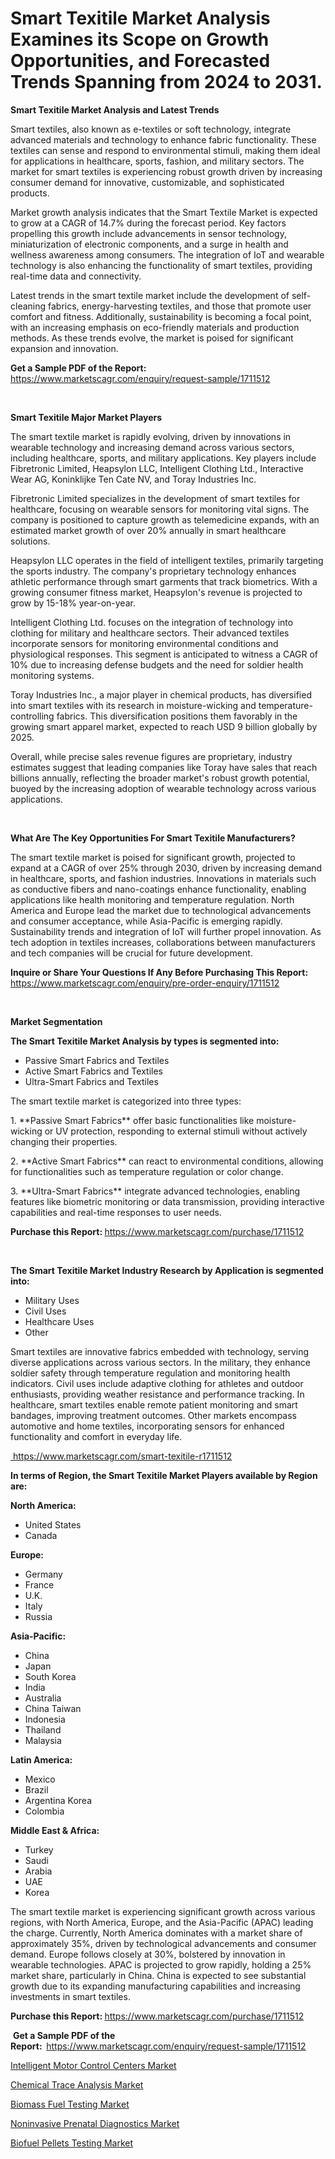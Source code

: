 <p><h1>Smart Texitile Market Analysis Examines its Scope on Growth Opportunities, and Forecasted Trends Spanning from 2024 to 2031.</h1></p><p><strong>Smart Texitile Market Analysis and Latest Trends</strong></p>
<p><p>Smart textiles, also known as e-textiles or soft technology, integrate advanced materials and technology to enhance fabric functionality. These textiles can sense and respond to environmental stimuli, making them ideal for applications in healthcare, sports, fashion, and military sectors. The market for smart textiles is experiencing robust growth driven by increasing consumer demand for innovative, customizable, and sophisticated products.</p><p>Market growth analysis indicates that the Smart Textile Market is expected to grow at a CAGR of 14.7% during the forecast period. Key factors propelling this growth include advancements in sensor technology, miniaturization of electronic components, and a surge in health and wellness awareness among consumers. The integration of IoT and wearable technology is also enhancing the functionality of smart textiles, providing real-time data and connectivity.</p><p>Latest trends in the smart textile market include the development of self-cleaning fabrics, energy-harvesting textiles, and those that promote user comfort and fitness. Additionally, sustainability is becoming a focal point, with an increasing emphasis on eco-friendly materials and production methods. As these trends evolve, the market is poised for significant expansion and innovation.</p></p>
<p><strong>Get a Sample PDF of the Report:&nbsp;</strong> <a href="https://www.marketscagr.com/enquiry/request-sample/1711512?utm_campaign=1615&utm_medium=2&utm_source=Github&utm_content=ia&utm_term=22102024&utm_id=smart-texitile">https://www.marketscagr.com/enquiry/request-sample/1711512</a></p>
<p>&nbsp;</p>
<p><strong>Smart Texitile Major Market Players</strong></p>
<p><p>The smart textile market is rapidly evolving, driven by innovations in wearable technology and increasing demand across various sectors, including healthcare, sports, and military applications. Key players include Fibretronic Limited, Heapsylon LLC, Intelligent Clothing Ltd., Interactive Wear AG, Koninklijke Ten Cate NV, and Toray Industries Inc.</p><p>Fibretronic Limited specializes in the development of smart textiles for healthcare, focusing on wearable sensors for monitoring vital signs. The company is positioned to capture growth as telemedicine expands, with an estimated market growth of over 20% annually in smart healthcare solutions.</p><p>Heapsylon LLC operates in the field of intelligent textiles, primarily targeting the sports industry. The company's proprietary technology enhances athletic performance through smart garments that track biometrics. With a growing consumer fitness market, Heapsylon's revenue is projected to grow by 15-18% year-on-year.</p><p>Intelligent Clothing Ltd. focuses on the integration of technology into clothing for military and healthcare sectors. Their advanced textiles incorporate sensors for monitoring environmental conditions and physiological responses. This segment is anticipated to witness a CAGR of 10% due to increasing defense budgets and the need for soldier health monitoring systems.</p><p>Toray Industries Inc., a major player in chemical products, has diversified into smart textiles with its research in moisture-wicking and temperature-controlling fabrics. This diversification positions them favorably in the growing smart apparel market, expected to reach USD 9 billion globally by 2025.</p><p>Overall, while precise sales revenue figures are proprietary, industry estimates suggest that leading companies like Toray have sales that reach billions annually, reflecting the broader market's robust growth potential, buoyed by the increasing adoption of wearable technology across various applications.</p></p>
<p>&nbsp;</p>
<p><strong>What Are The Key Opportunities For Smart Texitile Manufacturers?</strong></p>
<p><p>The smart textile market is poised for significant growth, projected to expand at a CAGR of over 25% through 2030, driven by increasing demand in healthcare, sports, and fashion industries. Innovations in materials such as conductive fibers and nano-coatings enhance functionality, enabling applications like health monitoring and temperature regulation. North America and Europe lead the market due to technological advancements and consumer acceptance, while Asia-Pacific is emerging rapidly. Sustainability trends and integration of IoT will further propel innovation. As tech adoption in textiles increases, collaborations between manufacturers and tech companies will be crucial for future development.</p></p>
<p><strong>Inquire or Share Your Questions If Any Before Purchasing This Report:</strong> <a href="https://www.marketscagr.com/enquiry/pre-order-enquiry/1711512?utm_campaign=1615&utm_medium=2&utm_source=Github&utm_content=ia&utm_term=22102024&utm_id=smart-texitile">https://www.marketscagr.com/enquiry/pre-order-enquiry/1711512</a></p>
<p>&nbsp;</p>
<p><strong>Market Segmentation</strong></p>
<p><strong>The Smart Texitile Market Analysis by types is segmented into:</strong></p>
<p><ul><li>Passive Smart Fabrics and Textiles</li><li>Active Smart Fabrics and Textiles</li><li>Ultra-Smart Fabrics and Textiles</li></ul></p>
<p><p>The smart textile market is categorized into three types: </p><p>1. **Passive Smart Fabrics** offer basic functionalities like moisture-wicking or UV protection, responding to external stimuli without actively changing their properties. </p><p>2. **Active Smart Fabrics** can react to environmental conditions, allowing for functionalities such as temperature regulation or color change.</p><p>3. **Ultra-Smart Fabrics** integrate advanced technologies, enabling features like biometric monitoring or data transmission, providing interactive capabilities and real-time responses to user needs.</p></p>
<p><strong>Purchase this Report:&nbsp;</strong><a href="https://www.marketscagr.com/purchase/1711512?utm_campaign=1615&utm_medium=2&utm_source=Github&utm_content=ia&utm_term=22102024&utm_id=smart-texitile">https://www.marketscagr.com/purchase/1711512</a></p>
<p>&nbsp;</p>
<p><strong>The Smart Texitile Market Industry Research by Application is segmented into:</strong></p>
<p><ul><li>Military Uses</li><li>Civil Uses</li><li>Healthcare Uses</li><li>Other</li></ul></p>
<p><p>Smart textiles are innovative fabrics embedded with technology, serving diverse applications across various sectors. In the military, they enhance soldier safety through temperature regulation and monitoring health indicators. Civil uses include adaptive clothing for athletes and outdoor enthusiasts, providing weather resistance and performance tracking. In healthcare, smart textiles enable remote patient monitoring and smart bandages, improving treatment outcomes. Other markets encompass automotive and home textiles, incorporating sensors for enhanced functionality and comfort in everyday life.</p></p>
<p><a href="https://www.marketscagr.com/smart-texitile-r1711512?utm_campaign=1615&utm_medium=2&utm_source=Github&utm_content=ia&utm_term=22102024&utm_id=smart-texitile">&nbsp;https://www.marketscagr.com/smart-texitile-r1711512</a></p>
<p><strong>In terms of Region, the Smart Texitile Market Players available by Region are:</strong></p>
<p>
    <p> <strong> North America: </strong>
        <ul>
            <li>United States</li>
            <li>Canada</li>
        </ul>
        </p> 
    <p> <strong> Europe: </strong>
        <ul>
            <li>Germany</li>
            <li>France</li>
            <li>U.K.</li>
            <li>Italy</li>
            <li>Russia</li>
        </ul>
        </p> 
    <p> <strong> Asia-Pacific: </strong>
        <ul>
            <li>China</li>
            <li>Japan</li>
            <li>South Korea</li>
            <li>India</li>
            <li>Australia</li>
            <li>China Taiwan</li>
            <li>Indonesia</li>
            <li>Thailand</li>
            <li>Malaysia</li>
        </ul>
        </p> 
    <p> <strong> Latin America: </strong>
        <ul>
            <li>Mexico</li>
            <li>Brazil</li>
            <li>Argentina Korea</li>
            <li>Colombia</li>
        </ul>
        </p> 
    <p> <strong> Middle East & Africa: </strong>
        <ul>
            <li>Turkey</li>
            <li>Saudi</li>
            <li>Arabia</li>
            <li>UAE</li>
            <li>Korea</li>
        </ul>
    </p>
    </p>
<p><p>The smart textile market is experiencing significant growth across various regions, with North America, Europe, and the Asia-Pacific (APAC) leading the charge. Currently, North America dominates with a market share of approximately 35%, driven by technological advancements and consumer demand. Europe follows closely at 30%, bolstered by innovation in wearable technologies. APAC is projected to grow rapidly, holding a 25% market share, particularly in China. China is expected to see substantial growth due to its expanding manufacturing capabilities and increasing investments in smart textiles.</p></p>
<p><strong>Purchase this Report: </strong><a href="https://www.marketscagr.com/purchase/1711512?utm_campaign=1615&utm_medium=2&utm_source=Github&utm_content=ia&utm_term=22102024&utm_id=smart-texitile">https://www.marketscagr.com/purchase/1711512</a></p>
<p>&nbsp;<strong>Get a Sample PDF of the Report:&nbsp;&nbsp;</strong><a href="https://www.marketscagr.com/enquiry/request-sample/1711512?utm_campaign=1615&utm_medium=2&utm_source=Github&utm_content=ia&utm_term=22102024&utm_id=smart-texitile">https://www.marketscagr.com/enquiry/request-sample/1711512</a></p>
<p><strong></strong></p>
<p><p><a href="https://www.linkedin.com/pulse/global-intelligent-motor-control-centers-market-landscape-xsdze?utm_campaign=1615&utm_medium=2&utm_source=Github&utm_content=ia&utm_term=22102024&utm_id=smart-texitile">Intelligent Motor Control Centers Market</a></p><p><a href="https://www.linkedin.com/pulse/chemical-trace-analysis-market-research-report-2024-2031-qzwxe?utm_campaign=1615&utm_medium=2&utm_source=Github&utm_content=ia&utm_term=22102024&utm_id=smart-texitile">Chemical Trace Analysis Market</a></p><p><a href="https://www.linkedin.com/pulse/biomass-fuel-testing-market-segmentation-applications-rsyee?utm_campaign=1615&utm_medium=2&utm_source=Github&utm_content=ia&utm_term=22102024&utm_id=smart-texitile">Biomass Fuel Testing Market</a></p><p><a href="https://www.linkedin.com/pulse/noninvasive-prenatal-diagnostics-market-global-regional-ufete?utm_campaign=1615&utm_medium=2&utm_source=Github&utm_content=ia&utm_term=22102024&utm_id=smart-texitile">Noninvasive Prenatal Diagnostics Market</a></p><p><a href="https://www.linkedin.com/pulse/emerging-technologies-reshaping-biofuel-pellets-testing-iq78e?utm_campaign=1615&utm_medium=2&utm_source=Github&utm_content=ia&utm_term=22102024&utm_id=smart-texitile">Biofuel Pellets Testing Market</a></p></p>